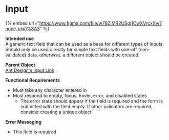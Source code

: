 # Input

{% embed url="https://www.figma.com/file/w78ZiMR2USgl1CwXVrcxXv/?node-id=1%3A3" %}

**Intended use**  
A generic text field that can be used as a base for different types of inputs. Should only be used directly for simple text fields with one-off \(non-validated\) data, otherwise, a different object should be created.

**Parent Object**  
[Ant Design's Input Link](https://ant.design/components/input/)

**Functional Requirements**

* Must take any character entered in
* Must respond to empty, focus, hover, error, and disabled states
  * The error state should appear if the field is required and the form is submitted with the field empty. If other validators are required, consider creating a unique object.

**Error Messaging**

* This field is required

